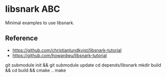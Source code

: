 # libsnark ABC

Minimal examples to use libsnark.

## Reference

- https://github.com/christianlundkvist/libsnark-tutorial
- https://github.com/howardwu/libsnark-tutorial

git submodule init && git submodule update
cd depends/libsnark
mkdir build && cd build && cmake ..
make


